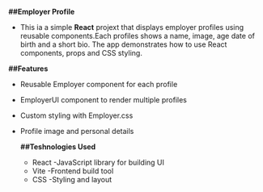 **##Employer Profile**
- This ia a simple **React** projext that displays employer profiles using reusable components.Each profiles shows a name, image, age date of birth and a short bio.
The app demonstrates how to use React components, props and CSS styling.

**##Features**
- Reusable Employer component for each profile
- EmployerUI component to render multiple profiles
- Custom styling with Employer.css
- Profile image and personal details

  **##Teshnologies Used**
  * React -JavaScript library for building UI
  * Vite -Frontend build tool
  * CSS -Styling and layout
